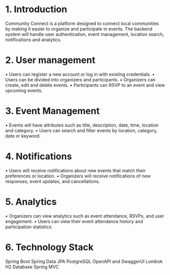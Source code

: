 # 1. Introduction
Community Connect is a platform designed to connect local communities by making it easier to organize and participate in events. The backend system will handle user authentication, event management, location search, notifications and analytics.
# 2. User management
• Users can register a new account or log in with existing credentials.
• Users can be divided into organizers and participants.
• Organizers can create, edit and delete events.
• Participants can RSVP to an event and view upcoming events.
# 3. Event Management
• Events will have attributes such as title, description, date, time, location and category.
• Users can search and filter events by location, category, date or keyword.
# 4. Notifications
• Users will receive notifications about new events that match their preferences or location.
• Organizers will receive notifications of new responses, event updates, and cancellations.
# 5. Analytics
• Organizers can view analytics such as event attendance, RSVPs, and user engagement.
• Users can view their event attendance history and participation statistics.
# 6. Technology Stack
Spring Boot 
Spring Data JPA 
PostgreSQL 
OpenAPI and SwaggerUI
Lombok 
H2 Database
Spring MVC
